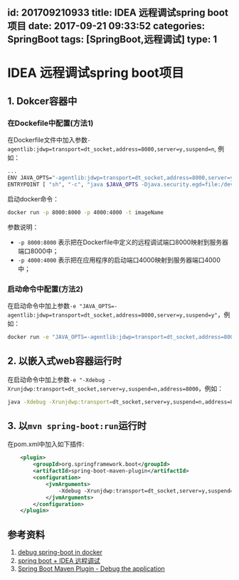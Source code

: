 id: 201709210933
title: IDEA 远程调试spring boot项目
date: 2017-09-21 09:33:52
categories: SpringBoot
tags: [SpringBoot,远程调试]
type: 1
---------
# IDEA 远程调试spring boot项目

## 1. Dokcer容器中  

### 在Dockefile中配置(方法1)

在Dockerfile文件中加入参数`-agentlib:jdwp=transport=dt_socket,address=8000,server=y,suspend=n`,
例如：
```bash
...
ENV JAVA_OPTS="-agentlib:jdwp=transport=dt_socket,address=8000,server=y,suspend=n"
ENTRYPOINT [ "sh", "-c", "java $JAVA_OPTS -Djava.security.egd=file:/dev/./urandom -jar /app.jar" ]
```
启动docker命令：
```bash
docker run -p 8000:8000 -p 4000:4000 -t imageName
```
参数说明：
- `-p 8000:8000` 表示把在Dockerfile中定义的远程调试端口8000映射到服务器端口8000中；
- `-p 4000:4000` 表示把在应用程序的启动端口4000映射到服务器端口4000中；

### 启动命令中配置(方法2)

在启动命令中加上参数`-e "JAVA_OPTS=-agentlib:jdwp=transport=dt_socket,address=8000,server=y,suspend=y"`，例如：
```bash
docker run -e "JAVA_OPTS=-agentlib:jdwp=transport=dt_socket,address=8000,server=y,suspend=y" -p 8000:8000 -p 4000:4000 -t imageName
```
## 2. 以嵌入式web容器运行时
在启动命令中加上参数`-e "-Xdebug -Xrunjdwp:transport=dt_socket,server=y,suspend=n,address=8000`，例如：
```bash
java -Xdebug -Xrunjdwp:transport=dt_socket,server=y,suspend=n,address=8000 -jar application.jar
```
## 3. 以`mvn spring-boot:run`运行时
在pom.xml中加入如下插件:
```xml
    <plugin>
        <groupId>org.springframework.boot</groupId>
        <artifactId>spring-boot-maven-plugin</artifactId>
        <configuration>
            <jvmArguments>
                -Xdebug -Xrunjdwp:transport=dt_socket,server=y,suspend=y,address=8000
            </jvmArguments>
        </configuration>
    </plugin>
```
## 参考资料
1. [debug spring-boot in docker](https://stackoverflow.com/questions/31070671/debug-spring-boot-in-docker)
2. [spring boot + IDEA 远程调试](https://stacktrace.tech/2017-03-21/spring-boot-idea-remote-debug/)
3. [Spring Boot Maven Plugin - Debug the application](https://docs.spring.io/spring-boot/docs/current/maven-plugin/examples/run-debug.html)

